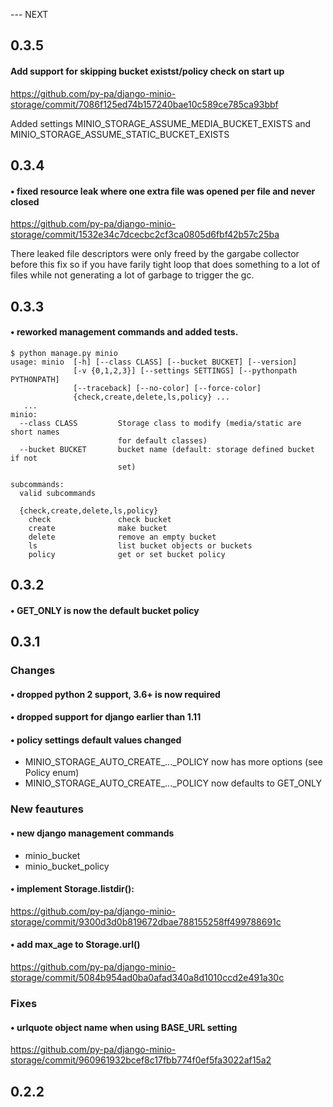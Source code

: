 --- NEXT

## 0.3.5

#### Add support for skipping bucket existst/policy check on start up
https://github.com/py-pa/django-minio-storage/commit/7086f125ed74b157240bae10c589ce785ca93bbf

Added settings MINIO_STORAGE_ASSUME_MEDIA_BUCKET_EXISTS and
MINIO_STORAGE_ASSUME_STATIC_BUCKET_EXISTS

## 0.3.4

#### • fixed resource leak where one extra file was opened per file and never closed
https://github.com/py-pa/django-minio-storage/commit/1532e34c7dcecbc2cf3ca0805d6fbf42b57c25ba
  
There leaked file descriptors were only freed by the gargabe collector before
this fix so if you have farily tight loop that does something to a lot of files
while not generating a lot of garbage to trigger the gc.


## 0.3.3

#### • reworked management commands and added tests.

```
$ python manage.py minio
usage: minio  [-h] [--class CLASS] [--bucket BUCKET] [--version]
              [-v {0,1,2,3}] [--settings SETTINGS] [--pythonpath PYTHONPATH]
              [--traceback] [--no-color] [--force-color]
              {check,create,delete,ls,policy} ...
   ...
minio:
  --class CLASS         Storage class to modify (media/static are short names
                        for default classes)
  --bucket BUCKET       bucket name (default: storage defined bucket if not
                        set)

subcommands:
  valid subcommands

  {check,create,delete,ls,policy}
    check               check bucket
    create              make bucket
    delete              remove an empty bucket
    ls                  list bucket objects or buckets
    policy              get or set bucket policy
```


## 0.3.2

#### • GET_ONLY is now the default bucket policy


## 0.3.1

### Changes

#### • dropped python 2 support, 3.6+ is now required

#### • dropped support for django earlier than 1.11

#### • policy settings default values changed

- MINIO_STORAGE_AUTO_CREATE_..._POLICY now has more options (see Policy enum)
- MINIO_STORAGE_AUTO_CREATE_..._POLICY now defaults to GET_ONLY

### New feautures

#### • new django management commands

- minio_bucket
- minio_bucket_policy
#### • implement Storage.listdir(): 

https://github.com/py-pa/django-minio-storage/commit/9300d3d0b819672dbae788155258ff499788691c

#### • add max_age to Storage.url()

https://github.com/py-pa/django-minio-storage/commit/5084b954ad0ba0afad340a8d1010ccd2e491a30c

### Fixes

#### • urlquote object name when using BASE_URL setting

https://github.com/py-pa/django-minio-storage/commit/960961932bcef8c17fbb774f0ef5fa3022af15a2


## 0.2.2 



